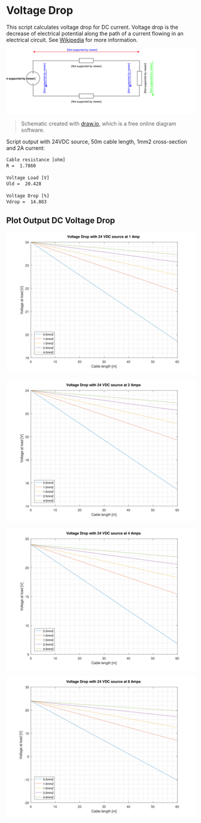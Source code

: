 # Voltage Drop

This script calculates voltage drop for DC current. Voltage drop is the decrease of electrical potential along the path of a current flowing in an electrical circuit. See [Wikipedia](https://en.wikipedia.org/wiki/Voltage_drop) for more information.

![DC current schematic](export/Voltage-Drop-DC_Current.svg)

> Schematic created with [draw.io](https://www.draw.io/), which is a free online diagram software.

Script output with 24VDC source, 50m cable length,  1mm2 cross-section and 2A current:

```
Cable resistance [ohm]
R =  1.7860

Voltage Load [V]
Uld =  20.428

Voltage Drop [%]
Vdrop =  14.883
```

## Plot Output DC Voltage Drop

![Voltage drop at 1A](export/Voltage_Drop_1A.svg)

![Voltage drop at 2A](export/Voltage_Drop_2A.svg)

![Voltage drop at 4A](export/Voltage_Drop_4A.svg)

![Voltage drop at 8A](export/Voltage_Drop_8A.svg)
